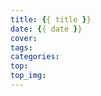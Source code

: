 ```yaml
---
title: {{ title }}
date: {{ date }}
cover:  
tags: 
categories: 
top:  
top_img:  
---
```









<body oncontextmenu="return false" onselectstart="return false" oncopy = "return false">
